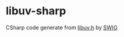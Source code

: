 # libuv-sharp
 
CSharp code generate from [libuv.h](https://github.com/libuv/libuv/tree/v1.x/include) by [SWIG](https://swig.org/)